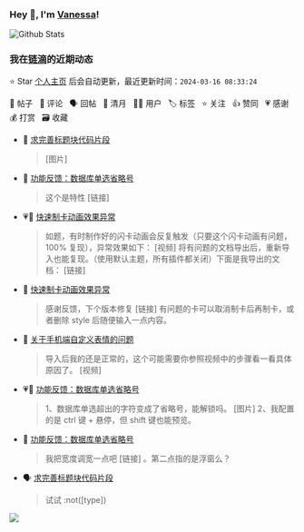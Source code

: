 ### Hey 👋, I'm [Vanessa](http://vanessa.b3log.org/)!

![Github Stats](https://github-readme-stats.vercel.app/api?username=Vanessa219&show_icons=true)

<!--events start -->

### 我在[链滴](https://ld246.com)的近期动态

⭐️ Star [个人主页](https://github.com/Vanessa219/Vanessa219) 后会自动更新，最近更新时间：`2024-03-16 08:33:24`

📝 帖子 &nbsp; 💬 评论 &nbsp; 🗣 回帖 &nbsp; 🌙 清月 &nbsp; 👨‍💻 用户 &nbsp; 🏷️ 标签 &nbsp; ⭐️ 关注 &nbsp; 👍 赞同 &nbsp; 💗 感谢 &nbsp; 💰 打赏 &nbsp; 🗃 收藏

* 💬 [求完善标题块代码片段](https://ld246.com/article/1710405544315/comment/1710518138436#comments)

  > [图片]
* 💬 [功能反馈：数据库单选省略号](https://ld246.com/article/1710467596237/comment/1710517989654#comments)

  > 这个是特性 [链接]
* 💗📝 [快速制卡动画效果异常](https://ld246.com/article/1710482199539)

  > 如题，有时制作好的闪卡动画会反复触发（只要这个闪卡动画有问题，100% 复现），异常效果如下： [视频] 将有问题的文档导出后，重新导入也能复现。（使用默认主题，所有插件都关闭）下面是我导出的文档： [链接]
* 💬 [快速制卡动画效果异常](https://ld246.com/article/1710482199539/comment/1710517736441#comments)

  > 感谢反馈，下个版本修复 [链接] 有问题的卡可以取消制卡后再制卡，或者删除 style 后随便输入一点内容。
* 💬 [关于手机端自定义表情的问题](https://ld246.com/article/1710291637770/comment/1710515443676#comments)

  > 导入后我的还是正常的，这个可能需要你参照视频中的步骤看一看具体原因了。 [视频]
* 💗📝 [功能反馈：数据库单选省略号](https://ld246.com/article/1710467596237)

  > 1、数据库单选超出的字符变成了省略号，能解锁吗。 [图片] 2、我配置的是 ctrl 键 + 悬停，但 shift 键也能预览。
* 💬 [功能反馈：数据库单选省略号](https://ld246.com/article/1710467596237/comment/1710514901322#comments)

  > 我把宽度调宽一点吧 [链接] 。第二点指的是浮窗么？
* 🗣 [求完善标题块代码片段](https://ld246.com/article/1710405544315/comment/1710477071972#comments)

  > 试试 :not([type])


<!--events end -->

<a title="Hits" target="_blank" href="https://github.com/Vanessa219/Vanessa219"><img src="https://hits.b3log.org/Vanessa219/Vanessa219.svg"></a>
